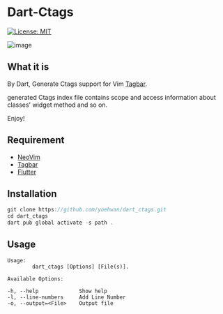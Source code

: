 # Dart-Ctags
[![License: MIT](https://img.shields.io/badge/License-MIT-yellow.svg)](https://opensource.org/licenses/MIT)

![image](https://user-images.githubusercontent.com/54878755/166392857-0ea4c753-e811-4e5d-bb32-ac7b19d787d3.png)
## What it is

By Dart, Generate Ctags support for Vim [Tagbar](https://github.com/preservim/tagbar).

generated Ctags index file contains scope and access information about classes' widget method and so on.

Enjoy!

## Requirement

* [NeoVim](https://neovim.io/)
* [Tagbar](https://github.com/preservim/tagbar)
* [Flutter](https://flutter.dev)

## Installation
```dart
git clone https://github.com/yoehwan/dart_ctags.git
cd dart_ctags
dart pub global activate -s path .
```
## Usage
```
Usage:
        dart_ctags [Options] [File(s)].

Available Options:

-h, --help             Show help
-l, --line-numbers     Add Line Number
-o, --output=<File>    Output file
```